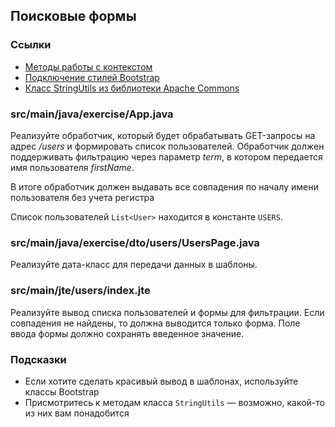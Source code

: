 ## Поисковые формы

### Ссылки

* [Методы работы с контекстом](https://javalin.io/documentation#context)
* [Подключение стилей Bootstrap](https://getbootstrap.com/docs/5.1/getting-started/introduction/#css)
* [Класс StringUtils из библиотеки Apache Commons](https://commons.apache.org/proper/commons-lang/apidocs/org/apache/commons/lang3/StringUtils.html#startsWithIgnoreCase-java.lang.CharSequence-java.lang.CharSequence-)

### src/main/java/exercise/App.java

Реализуйте обработчик, который будет обрабатывать GET-запросы на адрес */users* и формировать список пользователей. Обработчик должен поддерживать фильтрацию через параметр *term*, в котором передается имя пользователя *firstName*.

В итоге обработчик должен выдавать все совпадения по началу имени пользователя без учета регистра

Список пользователей `List<User>` находится в константе `USERS`.

### src/main/java/exercise/dto/users/UsersPage.java

Реализуйте дата-класс для передачи данных в шаблоны.

### src/main/jte/users/index.jte

Реализуйте вывод списка пользователей и формы для фильтрации. Если совпадения не найдены, то должна выводится только форма. Поле ввода формы должно сохранять введенное значение.

### Подсказки

* Если хотите сделать красивый вывод в шаблонах, используйте классы Bootstrap
* Присмотритесь к методам класса `StringUtils` — возможно, какой-то из них вам понадобится
